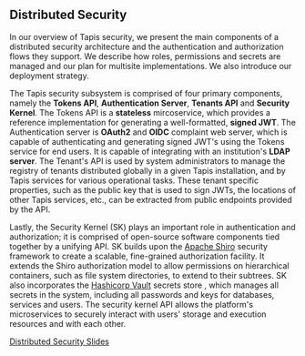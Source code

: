 ## Distributed Security 

In our overview of Tapis security, we present the main components of a distributed security architecture and the authentication and authorization flows they support.  We describe how roles, permissions and secrets are managed and our plan for multisite implementations.  We also introduce our deployment strategy.<br/>

The Tapis security subsystem is comprised of four primary components, namely the **Tokens API**, **Authentication Server**, **Tenants API** and **Security Kernel**.  The Tokens API is a **stateless** mircoservice, which provides a reference implementation for generating a well-formatted, **signed JWT**. The Authentication server is **OAuth2** and **OIDC** complaint web server, which is capable of authenticating and generating signed JWT's using the Tokens service for end users. It is capable of integrating with an institution's **LDAP server**. The Tenant's API is used by system administrators to manage the registry of tenants distributed globally in a given Tapis installation, and by Tapis services for various operational tasks. These tenant specific properties, such as the public key that is used to sign JWTs, the locations of other Tapis services, etc., can be extracted from public endpoints provided by the API. <br/>

Lastly, the Security Kernel (SK) plays an important role in authentication and authorization; it is comprised of open-source software components tied together by a unifying API. SK builds upon the [Apache Shiro]((https://shiro.apache.org)) security framework to create a scalable, fine-grained authorization facility.  It extends the Shiro authorization model to allow permissions on hierarchical containers, such as file system directories, to extend to their subtrees. SK also incorporates the [Hashicorp Vault](https://www.vaultproject.io/) secrets store , which manages all secrets in the system, including all passwords and keys for databases, services and users. The security kernel API allows the platform's microservices to securely interact with users' storage and execution resources and with each other. <br/>

[Distributed Security Slides](https://docs.google.com/presentation/d/1BJOFLRjurYtaeAC7BoJIT6KqDPdFkkuuRuc7YptPvp4/edit?usp=sharing)



